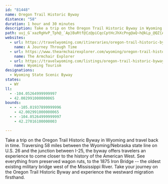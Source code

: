 ```yaml
---
id: "81448"
name: Oregon Trail Historic Byway
distance: "58"
duration: 1 hour and 30 minutes
description: Take a trip on the Oregon Trail Historic Byway in Wyoming and travel back in time. Traversing 58 miles on U.S. 26 between the Wyoming/Nebraska state line and the junction between I-25, the byway offers travelers an experience to come closer to the history of the American West.
path: uuj_G`xazRgHvP_Tph@_`Ap}BuRtf@{z@piCqcCptHcJhXcPng@aQ~h@kLp_@QZ{AvAYr@{Lp^oBrGwBlGu@zAwDhMsBpKi@fBuKv[_Vvu@cB`Ey@pAaHtIoExGs@rAi@zBi@~EIrIUrD_@zBy@tCkMv`@uNrb@wx@bgCq]~cAwF|RyMdb@}Zv~@{IhV}HpSiOfb@yE`McN~^_Zlz@cd@znAct@xoB_CzFoA^m@@qMA?p^W~AuChL_BzF{DxL}x@|yB}sBxxF{IbUue@tqAeLpYuN~XsCxGyA~DwBzGkNzf@{E`PylBniFoAfEiCvJ{]ltAu@lB}@fBoQtX_@dA]dAa@fCIrAEvMMbD{@bFs@|B}BlEgi@dq@aKdN{[~`@_E`GcB~CyA`DoAdEiLtb@}Rhs@mNdg@wYdfAiBhFiOj\cBbEoAzDgBxHoAbJ[tEaDls@uA~XYlDiAjJeLns@u@nIgB~b@e@`POlCi@`FyAfHiAtD_On]_CvIy@lGS|BOzDEfGhCzrAZxMHtHBzIo@bpAC`Uo@|LiBxNuMdaAkLjz@_BfK{AnHgRfy@mA`JYzCUtJ@~F|@`PbBpUhCjc@BtEWtCq@jDyAtD}ClEyBvDsPd`@iA`De@xDGdEBte@Nh}AH~Fr@tGd@xBh@fBlDlIvF`M~AzDT~@lArJrAvOn@rJDzDy@`QcEdu@YfE_@bCuRf_Ac@rDIvBBhBFbB|@`FfDfMrCbJ`^h`AvHbTrC|GlCxFxUdb@nPpZtG`L~BhFhBpFnAlFpGv[lBrHx@lC`b@fjAxJvXhDbK~ApHt@bEpAnJx@pKhAf^PxCb@rD|@~EhRj{@n@nFTdEBzIY|}AMvvHBxiA^fvETbJb@vGjJzjA
websites:
  - url: https://travelwyoming.com/itineraries/oregon-trail-historic-byway/
    name: A Journey Through Time
  - url: https://www.thearmchairexplorer.com/wyoming/oregon-trail-historic-byway.php
    name: The Armchair Explorer
  - url: https://travelwyoming.com/listings/oregon-trail-historic-byway/
    name: Wyoming Tourism
designations:
  - Wyoming State Scenic Byway
states:
  - WY
ll:
  - -104.05264999999997
  - 42.002991000000065
bounds:
  - - -105.01937899999996
    - 42.002991000000065
  - - -104.05264999999997
    - 42.27016100000003

---
```


Take a trip on the Oregon Trail Historic Byway in Wyoming and travel back in time. Traversing 58 miles between the Wyoming/Nebraska state line on U.S. 26 and the junction between I-25, the byway offers travelers an experience to come closer to the history of the American West. See everything from preserved wagon ruts, to the 1875 Iron Bridge -- the oldest existing military bridge west of the Mississippi River. Take your journey on the Oregon Trail Historic Byway and experience the westward migration firsthand.
